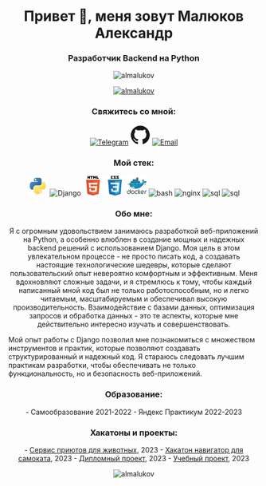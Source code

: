 <h1 align="center">Привет 👋, меня зовут Малюков Александр</h1>
<h3 align="center">Разработчик Backend на Python</h3>

<p align="center">
  <img src="https://komarev.com/ghpvc/?username=almalukov&label=Profile%20views&color=0e75b6&style=flat" alt="almalukov" />
</p>

<p align="center">
  <a href="https://github.com/ryo-ma/github-profile-trophy"><img src="https://github-profile-trophy.vercel.app/?username=almalukov" alt="almalukov" /></a>
</p>

<h3 align="center">Свяжитесь со мной:</h3>
<p align="center">
  <a href="https://t.me/sanya1991"><img src="https://www.vectorlogo.zone/logos/telegram/telegram-icon.svg" alt="Telegram" width="40" height="40"/></a>
  <a href="https://github.com/ваш_гитхаб_никнейм"><img src="https://raw.githubusercontent.com/devicons/devicon/master/icons/github/github-original.svg" alt="GitHub" width="40" height="40"/></a>
  <a href="mailto:Al.malukov@yandex.ru"><img src="https://www.vectorlogo.zone/logos/gmail/gmail-icon.svg" alt="Email" width="40" height="40"/></a>
</p>

<h3 align="center">Мой стек:</h3>
<p align="center">
  <img src="https://raw.githubusercontent.com/devicons/devicon/master/icons/python/python-original.svg" alt="Python" width="40" height="40"/>
  <img src="https://cdn.worldvectorlogo.com/logos/django.svg" alt="Django" width="40" height="40"/>
  <img src="https://raw.githubusercontent.com/devicons/devicon/master/icons/html5/html5-original-wordmark.svg" alt="HTML5" width="40" height="40"/>
  <img src="https://raw.githubusercontent.com/devicons/devicon/master/icons/css3/css3-original-wordmark.svg" alt="CSS3" width="40" height="40"/>
  <img src="https://raw.githubusercontent.com/devicons/devicon/master/icons/docker/docker-original-wordmark.svg" alt="Docker" width="40" height="40"/>
  <img src="https://www.vectorlogo.zone/logos/gnu_bash/gnu_bash-icon.svg" alt="bash" width="40" height="40"/>
  <img src="https://www.vectorlogo.zone/logos/nginx/nginx-ar21.svg" alt="nginx" width="70" height="70"/>
  <img src="https://www.vectorlogo.zone/logos/sqlite/sqlite-ar21.svg" alt="sql" width="70" height="70"/>
  <img src="https://www.vectorlogo.zone/logos/linux/linux-ar21.svg" alt="sql" width="40" height="40"/>
</p>

<h3 align="center">Обо мне:</h3>
<p align="center">
  Я с огромным удовольствием занимаюсь разработкой веб-приложений на Python, а особенно влюблен в создание мощных и надежных backend решений с использованием Django. Моя цель в этом увлекательном процессе - не просто писать код, а создавать настоящие технологические шедевры, которые сделают пользовательский опыт невероятно комфортным и эффективным.
  Меня вдохновляют сложные задачи, и я стремлюсь к тому, чтобы каждый написанный мной код был не только работоспособным, но и легко читаемым, масштабируемым и обеспечивал высокую производительность. Взаимодействие с базами данных, оптимизация запросов и обработка данных - это те аспекты, которые мне действительно интересно изучать и совершенствовать.

  Мой опыт работы с Django позволил мне познакомиться с множеством инструментов и практик, которые позволяют создавать структурированный и надежный код. Я стараюсь следовать лучшим практикам разработки, чтобы обеспечивать не только функциональность, но и безопасность веб-приложений.
</p>

<h3 align="center">Образование:</h3>
<p align="center">
  - Самообразование 2021-2022
  - Яндекс Практикум 2022-2023
  
</p>

<h3 align="center">Хакатоны и проекты:</h3>
<p align="center">
  - <a href="https://github.com/Lapkipomoshi">Сервис приютов для животных</a>, 2023
  - <a href="https://leaders2023.innoagency.ru/task_7">Хакатон навигатор для самоката</a>, 2023
  - <a href="https://github.com/Almalukov/foodgram-project-react">Дипломный проект</a>, 2023
  - <a href="https://github.com/Almalukov/kittygram_final">Учебный проект</a>, 2023
</p>

<p align="center">
  <img src="https://github-readme-stats.vercel.app/api?username=almalukov&show_icons=true&locale=en" alt="almalukov" />
</p>

<!-- Дополнительно, вы можете добавить секцию с описанием своих проектов и другой интересной информацией. -->
